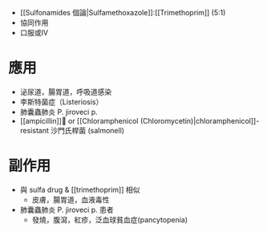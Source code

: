 - [[Sulfonamides 個論|Sulfamethoxazole]]:[[Trimethoprim]] (5:1)
- 協同作用
- 口服或IV
# 應用
- 泌尿道，腸胃道，呼吸道感染
- 李斯特菌症（Listeriosis）
- 肺囊蟲肺炎 P. jiroveci p.
- [[ampicillin]] or [[Chloramphenicol (Chloromycetin)|chloramphenicol]]-resistant 沙門氏桿菌 (salmonell)
# 副作用
- 與 sulfa drug & [[trimethoprim]] 相似
	- 皮膚，腸胃道，血液毒性
- 肺囊蟲肺炎 P. jiroveci p. 患者
	- 發燒，腹瀉，紅疹，泛血球貧血症(pancytopenia)